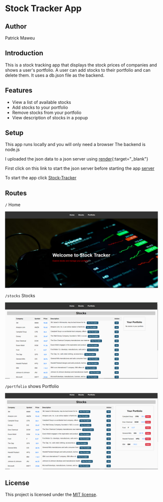 # Stock Tracker App
## Author 
Patrick Maweu 

## Introduction
This is a stock tracking app that displays the stock prices of companies and shows a user's portfolio. 
A user can add stocks to their portfolio and can delete them.
It uses a db.json file as the backend. 

## Features 
- View a list of available stocks 
- Add stocks to your portfolio
- Remove stocks from your portfolio
- View description of stocks in a popup
## Setup 
This app runs locally and you will only need a browser
The backend is node.js 

I uploaded the json data to a json server using [render](https://render.com/){:target="_blank"}

First click on this link to start the json server before starting the app [server](https://stocks-hqcq.onrender.com/)

To start the app click [Stock-Tracker](https://muilipato.github.io/stock-tracker/)

## Routes
`/` Home 

![Home Page](screenshots/stocks-homepage.PNG)

`/stocks` Stocks

![Stocks Page](screenshots/stocks-stocks.PNG)

`/portfolio` shows Portfolio 

![Portfolio](screenshots/portfolio.PNG)

## License 
This project is licensed under the [MIT license](LICENSE).


